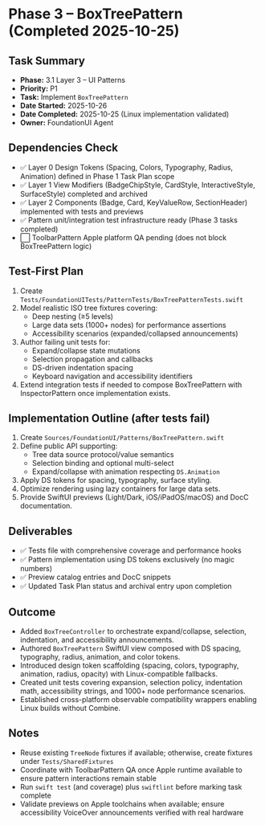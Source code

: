 # Phase 3 – BoxTreePattern (Completed 2025-10-25)

## Task Summary
- **Phase:** 3.1 Layer 3 – UI Patterns
- **Priority:** P1
- **Task:** Implement `BoxTreePattern`
- **Date Started:** 2025-10-26
- **Date Completed:** 2025-10-25 (Linux implementation validated)
- **Owner:** FoundationUI Agent

## Dependencies Check
- ✅ Layer 0 Design Tokens (Spacing, Colors, Typography, Radius, Animation) defined in Phase 1 Task Plan scope
- ✅ Layer 1 View Modifiers (BadgeChipStyle, CardStyle, InteractiveStyle, SurfaceStyle) completed and archived
- ✅ Layer 2 Components (Badge, Card, KeyValueRow, SectionHeader) implemented with tests and previews
- ✅ Pattern unit/integration test infrastructure ready (Phase 3 tasks completed)
- ⬜ ToolbarPattern Apple platform QA pending (does not block BoxTreePattern logic)

## Test-First Plan
1. Create `Tests/FoundationUITests/PatternTests/BoxTreePatternTests.swift`
2. Model realistic ISO tree fixtures covering:
   - Deep nesting (≥5 levels)
   - Large data sets (1000+ nodes) for performance assertions
   - Accessibility scenarios (expanded/collapsed announcements)
3. Author failing unit tests for:
   - Expand/collapse state mutations
   - Selection propagation and callbacks
   - DS-driven indentation spacing
   - Keyboard navigation and accessibility identifiers
4. Extend integration tests if needed to compose BoxTreePattern with InspectorPattern once implementation exists.

## Implementation Outline (after tests fail)
1. Create `Sources/FoundationUI/Patterns/BoxTreePattern.swift`
2. Define public API supporting:
   - Tree data source protocol/value semantics
   - Selection binding and optional multi-select
   - Expand/collapse with animation respecting `DS.Animation`
3. Apply DS tokens for spacing, typography, surface styling.
4. Optimize rendering using lazy containers for large data sets.
5. Provide SwiftUI previews (Light/Dark, iOS/iPadOS/macOS) and DocC documentation.

## Deliverables
- ✅ Tests file with comprehensive coverage and performance hooks
- ✅ Pattern implementation using DS tokens exclusively (no magic numbers)
- ✅ Preview catalog entries and DocC snippets
- ✅ Updated Task Plan status and archival entry upon completion

## Outcome
- Added `BoxTreeController` to orchestrate expand/collapse, selection, indentation, and accessibility announcements.
- Authored `BoxTreePattern` SwiftUI view composed with DS spacing, typography, radius, animation, and color tokens.
- Introduced design token scaffolding (spacing, colors, typography, animation, radius, opacity) with Linux-compatible fallbacks.
- Created unit tests covering expansion, selection policy, indentation math, accessibility strings, and 1000+ node performance scenarios.
- Established cross-platform observable compatibility wrappers enabling Linux builds without Combine.

## Notes
- Reuse existing `TreeNode` fixtures if available; otherwise, create fixtures under `Tests/SharedFixtures`
- Coordinate with ToolbarPattern QA once Apple runtime available to ensure pattern interactions remain stable
- Run `swift test` (and coverage) plus `swiftlint` before marking task complete
- Validate previews on Apple toolchains when available; ensure accessibility VoiceOver announcements verified with real hardware

